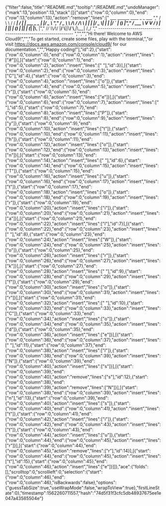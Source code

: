 {"filter":false,"title":"README.md","tooltip":"/README.md","undoManager":{"mark":13,"position":13,"stack":[[{"start":{"row":0,"column":0},"end":{"row":13,"column":13},"action":"remove","lines":["         ___        ______     ____ _                 _  ___  ","        / \\ \\      / / ___|   / ___| | ___  _   _  __| |/ _ \\ ","       / _ \\ \\ /\\ / /\\___ \\  | |   | |/ _ \\| | | |/ _` | (_) |","      / ___ \\ V  V /  ___) | | |___| | (_) | |_| | (_| |\\__, |","     /_/   \\_\\_/\\_/  |____/   \\____|_|\\___/ \\__,_|\\__,_|  /_/ "," ----------------------------------------------------------------- ","","","Hi there! Welcome to AWS Cloud9!","","To get started, create some files, play with the terminal,","or visit https://docs.aws.amazon.com/console/cloud9/ for our documentation.","","Happy coding!"],"id":2},{"start":{"row":0,"column":0},"end":{"row":0,"column":1},"action":"insert","lines":["#"]}],[{"start":{"row":0,"column":1},"end":{"row":0,"column":2},"action":"insert","lines":[" "],"id":3}],[{"start":{"row":0,"column":2},"end":{"row":0,"column":3},"action":"insert","lines":["C"],"id":4},{"start":{"row":0,"column":3},"end":{"row":0,"column":4},"action":"insert","lines":["o"]},{"start":{"row":0,"column":4},"end":{"row":0,"column":5},"action":"insert","lines":["r"]},{"start":{"row":0,"column":5},"end":{"row":0,"column":6},"action":"insert","lines":["e"]}],[{"start":{"row":0,"column":6},"end":{"row":0,"column":7},"action":"insert","lines":[" "],"id":5},{"start":{"row":0,"column":7},"end":{"row":0,"column":8},"action":"insert","lines":["P"]},{"start":{"row":0,"column":8},"end":{"row":0,"column":9},"action":"insert","lines":["y"]},{"start":{"row":0,"column":9},"end":{"row":0,"column":10},"action":"insert","lines":["t"]},{"start":{"row":0,"column":10},"end":{"row":0,"column":11},"action":"insert","lines":["h"]},{"start":{"row":0,"column":11},"end":{"row":0,"column":12},"action":"insert","lines":["o"]},{"start":{"row":0,"column":12},"end":{"row":0,"column":13},"action":"insert","lines":["n"]}],[{"start":{"row":0,"column":13},"end":{"row":0,"column":14},"action":"insert","lines":[" "],"id":6},{"start":{"row":0,"column":14},"end":{"row":0,"column":15},"action":"insert","lines":["T"]},{"start":{"row":0,"column":15},"end":{"row":0,"column":16},"action":"insert","lines":["u"]},{"start":{"row":0,"column":16},"end":{"row":0,"column":17},"action":"insert","lines":["t"]},{"start":{"row":0,"column":17},"end":{"row":0,"column":18},"action":"insert","lines":["o"]},{"start":{"row":0,"column":18},"end":{"row":0,"column":19},"action":"insert","lines":["r"]},{"start":{"row":0,"column":19},"end":{"row":0,"column":20},"action":"insert","lines":["i"]},{"start":{"row":0,"column":20},"end":{"row":0,"column":21},"action":"insert","lines":["a"]}],[{"start":{"row":0,"column":21},"end":{"row":0,"column":22},"action":"insert","lines":["l"],"id":7}],[{"start":{"row":0,"column":22},"end":{"row":0,"column":23},"action":"insert","lines":[" "],"id":8},{"start":{"row":0,"column":23},"end":{"row":0,"column":24},"action":"insert","lines":["W"]},{"start":{"row":0,"column":24},"end":{"row":0,"column":25},"action":"insert","lines":["o"]},{"start":{"row":0,"column":25},"end":{"row":0,"column":26},"action":"insert","lines":["r"]},{"start":{"row":0,"column":26},"end":{"row":0,"column":27},"action":"insert","lines":["k"]}],[{"start":{"row":0,"column":27},"end":{"row":0,"column":28},"action":"insert","lines":[" "],"id":9},{"start":{"row":0,"column":28},"end":{"row":0,"column":29},"action":"insert","lines":["f"]},{"start":{"row":0,"column":29},"end":{"row":0,"column":30},"action":"insert","lines":["o"]},{"start":{"row":0,"column":30},"end":{"row":0,"column":31},"action":"insert","lines":["r"]}],[{"start":{"row":0,"column":31},"end":{"row":0,"column":32},"action":"insert","lines":[" "],"id":10},{"start":{"row":0,"column":32},"end":{"row":0,"column":33},"action":"insert","lines":["C"]},{"start":{"row":0,"column":33},"end":{"row":0,"column":34},"action":"insert","lines":["o"]},{"start":{"row":0,"column":34},"end":{"row":0,"column":35},"action":"insert","lines":["d"]},{"start":{"row":0,"column":35},"end":{"row":0,"column":36},"action":"insert","lines":["e"]}],[{"start":{"row":0,"column":36},"end":{"row":0,"column":37},"action":"insert","lines":[" "],"id":11},{"start":{"row":0,"column":37},"end":{"row":0,"column":38},"action":"insert","lines":["I"]},{"start":{"row":0,"column":38},"end":{"row":0,"column":39},"action":"insert","lines":["N"]},{"start":{"row":0,"column":39},"end":{"row":0,"column":40},"action":"insert","lines":["s"]}],[{"start":{"row":0,"column":39},"end":{"row":0,"column":40},"action":"remove","lines":["s"],"id":12},{"start":{"row":0,"column":38},"end":{"row":0,"column":39},"action":"remove","lines":["N"]}],[{"start":{"row":0,"column":38},"end":{"row":0,"column":39},"action":"insert","lines":["n"],"id":13},{"start":{"row":0,"column":39},"end":{"row":0,"column":40},"action":"insert","lines":["s"]},{"start":{"row":0,"column":40},"end":{"row":0,"column":41},"action":"insert","lines":["t"]},{"start":{"row":0,"column":41},"end":{"row":0,"column":42},"action":"insert","lines":["i"]},{"start":{"row":0,"column":42},"end":{"row":0,"column":43},"action":"insert","lines":["t"]},{"start":{"row":0,"column":43},"end":{"row":0,"column":44},"action":"insert","lines":["u"]},{"start":{"row":0,"column":44},"end":{"row":0,"column":45},"action":"insert","lines":["r"]}],[{"start":{"row":0,"column":44},"end":{"row":0,"column":45},"action":"remove","lines":["r"],"id":14}],[{"start":{"row":0,"column":44},"end":{"row":0,"column":45},"action":"insert","lines":["t"],"id":15},{"start":{"row":0,"column":45},"end":{"row":0,"column":46},"action":"insert","lines":["e"]}]]},"ace":{"folds":[],"scrolltop":0,"scrollleft":0,"selection":{"start":{"row":0,"column":46},"end":{"row":0,"column":46},"isBackwards":false},"options":{"guessTabSize":true,"useWrapMode":false,"wrapToView":true},"firstLineState":0},"timestamp":1562260711557,"hash":"74d5f31f3cfc5db48937675ee1e047a43585504e"}